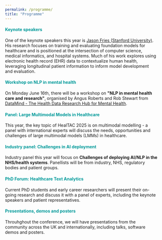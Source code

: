 ```yaml
---
permalink: /programme/
title: "Programme"
---
```


<h4 style="color:#009999;">Keynote speakers</h4>
One of the keynote speakers this year is <a href="https://web.stanford.edu/~jfries/"> Jason Fries (Stanford University)</a>. His  research focuses on training and evaluating foundation models for healthcare and is positioned at the intersection of computer science, medical informatics, and hospital systems. Much of his work explores using electronic health record (EHR) data to contextualize human health, leveraging longitudinal patient information to inform model development and evaluation.

<h4 style="color:#009999;">Workshop on NLP in mental health</h4>
On Monday June 16th, there will be a workshop on <strong>"NLP in mental health care and research"</strong>, organised by Angus Roberts and Rob Stewart from <a href="https://datamind.org.uk/">DataMind - The Health Data Research Hub for Mental Health</a>.


<h4 style="color:#009999;">Panel: Large Multimodal Models in Healthcare </h4>
This year, the key topic of HealTAC 2025 is on multimodal modelling - a panel with international experts will discuss the needs, opportunities and challenges of large multimodal models (LMMs) in healthcare. 

<h4 style="color:#009999;">Industry panel: Challenges in AI deployment</h4>
Industry panel this year will focus on <strong>Challenges of deploying AI/NLP in the NHS/health systems</strong>. Panellists will be from industry, NHS, regulatory bodies and patient groups.

<h4 style="color:#009999;">PhD Forum: Healthcare Text Analytics</h4>
Current PhD students  and early career researchers will present their on-going research and discuss it with a panel of experts, including the keynote speakers and patient representatives.

<h4 style="color:#009999;">Presentations, demos and posters</h4>
Throuhghout the conference, we will have presentations from the community across the UK and internationally, including talks, software demos and posters. 
